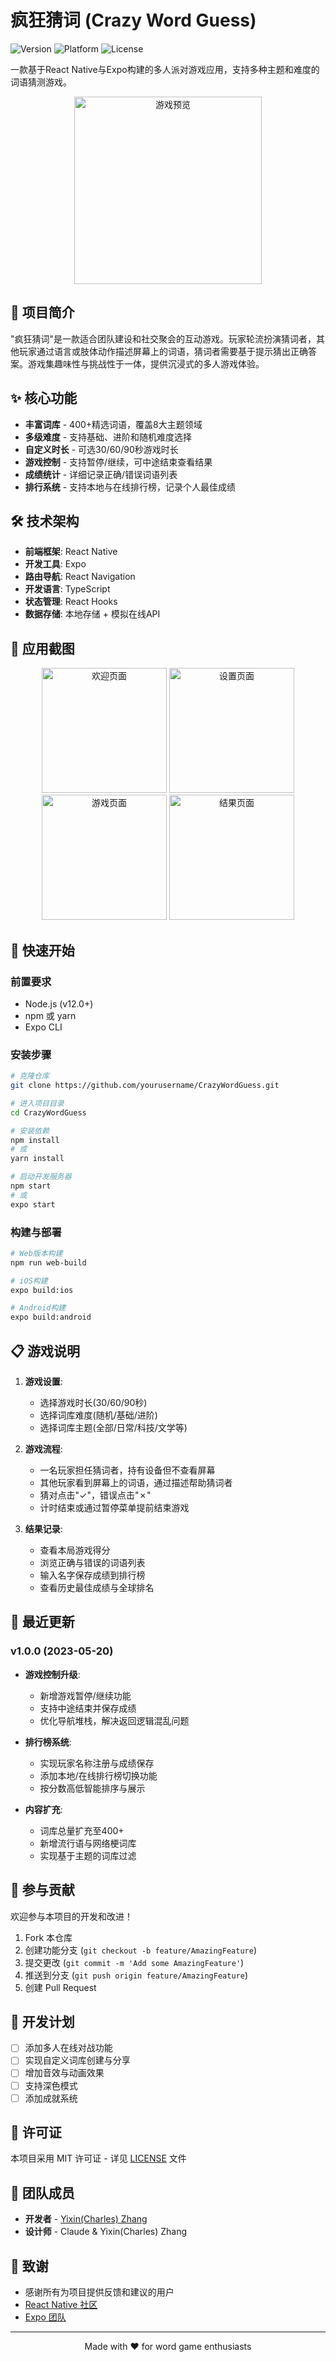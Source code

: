 # 疯狂猜词 (Crazy Word Guess)

![Version](https://img.shields.io/badge/version-1.0.0-blue.svg)
![Platform](https://img.shields.io/badge/platform-iOS%20%7C%20Android%20%7C%20Web-lightgrey.svg)
![License](https://img.shields.io/badge/license-MIT-green.svg)

一款基于React Native与Expo构建的多人派对游戏应用，支持多种主题和难度的词语猜测游戏。

<p align="center">
  <img src="screenshots/game_preview.png" alt="游戏预览" width="300"/>
</p>

## 📖 项目简介

"疯狂猜词"是一款适合团队建设和社交聚会的互动游戏。玩家轮流扮演猜词者，其他玩家通过语言或肢体动作描述屏幕上的词语，猜词者需要基于提示猜出正确答案。游戏集趣味性与挑战性于一体，提供沉浸式的多人游戏体验。

## ✨ 核心功能

- **丰富词库** - 400+精选词语，覆盖8大主题领域
- **多级难度** - 支持基础、进阶和随机难度选择
- **自定义时长** - 可选30/60/90秒游戏时长
- **游戏控制** - 支持暂停/继续，可中途结束查看结果
- **成绩统计** - 详细记录正确/错误词语列表
- **排行系统** - 支持本地与在线排行榜，记录个人最佳成绩

## 🛠️ 技术架构

- **前端框架**: React Native
- **开发工具**: Expo
- **路由导航**: React Navigation
- **开发语言**: TypeScript
- **状态管理**: React Hooks
- **数据存储**: 本地存储 + 模拟在线API

## 📱 应用截图

<p align="center">
  <img src="screenshots/welcome_screen.png" alt="欢迎页面" width="200"/>
  <img src="screenshots/settings_screen.png" alt="设置页面" width="200"/>
  <img src="screenshots/gameplay_screen.png" alt="游戏页面" width="200"/>
  <img src="screenshots/results_screen.png" alt="结果页面" width="200"/>
</p>

## 🚀 快速开始

### 前置要求

- Node.js (v12.0+)
- npm 或 yarn
- Expo CLI

### 安装步骤

```bash
# 克隆仓库
git clone https://github.com/yourusername/CrazyWordGuess.git

# 进入项目目录
cd CrazyWordGuess

# 安装依赖
npm install
# 或
yarn install

# 启动开发服务器
npm start
# 或
expo start
```

### 构建与部署

```bash
# Web版本构建
npm run web-build

# iOS构建
expo build:ios

# Android构建
expo build:android
```

## 📋 游戏说明

1. **游戏设置**:
   - 选择游戏时长(30/60/90秒)
   - 选择词库难度(随机/基础/进阶)
   - 选择词库主题(全部/日常/科技/文学等)

2. **游戏流程**:
   - 一名玩家担任猜词者，持有设备但不查看屏幕
   - 其他玩家看到屏幕上的词语，通过描述帮助猜词者
   - 猜对点击"✓"，错误点击"✗"
   - 计时结束或通过暂停菜单提前结束游戏

3. **结果记录**:
   - 查看本局游戏得分
   - 浏览正确与错误的词语列表
   - 输入名字保存成绩到排行榜
   - 查看历史最佳成绩与全球排名

## 🔄 最近更新

### v1.0.0 (2023-05-20)

- **游戏控制升级**:
  - 新增游戏暂停/继续功能
  - 支持中途结束并保存成绩
  - 优化导航堆栈，解决返回逻辑混乱问题

- **排行榜系统**:
  - 实现玩家名称注册与成绩保存
  - 添加本地/在线排行榜切换功能
  - 按分数高低智能排序与展示

- **内容扩充**:
  - 词库总量扩充至400+
  - 新增流行语与网络梗词库
  - 实现基于主题的词库过滤

## 🤝 参与贡献

欢迎参与本项目的开发和改进！

1. Fork 本仓库
2. 创建功能分支 (`git checkout -b feature/AmazingFeature`)
3. 提交更改 (`git commit -m 'Add some AmazingFeature'`)
4. 推送到分支 (`git push origin feature/AmazingFeature`)
5. 创建 Pull Request

## 📝 开发计划

- [ ] 添加多人在线对战功能
- [ ] 实现自定义词库创建与分享
- [ ] 增加音效与动画效果
- [ ] 支持深色模式
- [ ] 添加成就系统

## 📄 许可证

本项目采用 MIT 许可证 - 详见 [LICENSE](LICENSE) 文件

## 👥 团队成员

- **开发者** - [Yixin(Charles) Zhang](https://github.com/sszdhlh)
- **设计师** - Claude & Yixin(Charles) Zhang

## 🙏 致谢

- 感谢所有为项目提供反馈和建议的用户
- [React Native 社区](https://reactnative.dev/)
- [Expo 团队](https://expo.dev/)

---

<p align="center">
  Made with ❤️ for word game enthusiasts
</p> 